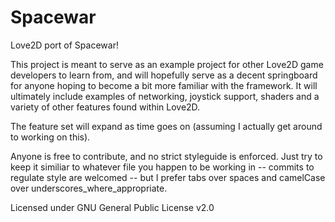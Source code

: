 # Spacewar
Love2D port of Spacewar!

This project is meant to serve as an example project for other Love2D game developers to learn from, and will hopefully serve as a decent springboard for anyone hoping to become a bit more familiar with the framework. It will ultimately include examples of networking, joystick support, shaders and a variety of other features found within Love2D.

The feature set will expand as time goes on (assuming I actually get around to working on this).

Anyone is free to contribute, and no strict styleguide is enforced. Just try to keep it similiar to whatever file you happen to be working in -- commits to regulate style are welcomed -- but I prefer tabs over spaces and camelCase over underscores_where_appropriate.

Licensed under GNU General Public License v2.0
